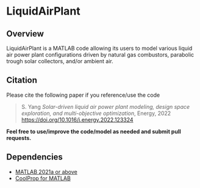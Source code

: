 # LiquidAirPlant

## Overview 
LiquidAirPlant is a MATLAB code allowing its users to model various liquid air power plant configurations driven by natural gas combustors, parabolic trough solar collectors, and/or ambient air. 

## Citation
Please cite the following paper if you reference/use the code
> S. Yang _Solar-driven liquid air power plant modeling, design space exploration, and multi-objective optimization_, Energy, 2022 https://doi.org/10.1016/j.energy.2022.123324

**Feel free to use/improve the code/model as needed and submit pull requests.**


## Dependencies
* [MATLAB 2021a or above](https://www.mathworks.com/products/matlab.html)
* [CoolProp for MATLAB](http://www.coolprop.org/coolprop/wrappers/MATLAB/index.html)

